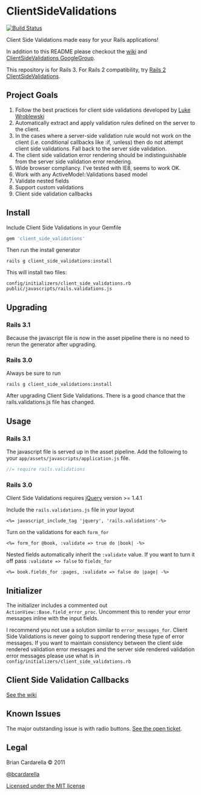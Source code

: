 # ClientSideValidations #

[![Build Status](http://travis-ci.org/bcardarella/client_side_validations.png)](http://travis-ci.org/bcardarella/client_side_validations)

Client Side Validations made easy for your Rails applications!

In addition to this README please checkout the [wiki](https://github.com/bcardarella/client_side_validations/wiki) and 
[ClientSideValidations GoogleGroup](http://groups.google.com/group/client_side_validations).

This repository is for Rails 3. For Rails 2 compatibility, try [Rails 2 ClientSideValidations](https://github.com/bcardarella/client_side_validations-rails_2).

## Project Goals ##

1. Follow the best practices for client side validations developed by [Luke Wroblewski](http://www.alistapart.com/articles/inline-validation-in-web-forms/)
2. Automatically extract and apply validation rules defined on the
   server to the client.
3. In the cases where a server-side validation rule would not work on
   the client (i.e. conditional callbacks like :if, :unless) then do not
   attempt client side validations. Fall back to the server side
   validation.
4. The client side validation error rendering should be
   indistinguishable from the server side validation error rendering.
5. Wide browser compliancy. I've tested with IE8, seems to work OK.
6. Work with any ActiveModel::Validations based model
7. Validate nested fields
8. Support custom validations
9. Client side validation callbacks

## Install ##

Include Client Side Validations in your Gemfile

```ruby
gem 'client_side_validations'
```

Then run the install generator

    rails g client_side_validations:install

This will install two files:

    config/initializers/client_side_validations.rb
    public/javascripts/rails.validations.js

## Upgrading ##

### Rails 3.1 ###
Because the javascript file is now in the asset pipeline there is no
need to rerun the generator after upgrading.

### Rails 3.0 ###
Always be sure to run

    rails g client_side_validations:install

After upgrading Client Side Validations. There is a good chance that the
rails.validations.js file has changed.

## Usage ##

### Rails 3.1 ###
The javascript file is served up in the asset pipeline. Add the
following to your `app/assets/javascripts/application.js` file.

```javascript
//= require rails.validations
```

### Rails 3.0 ###
Client Side Validations requires [jQuery](http://jquery.com) version >= 1.4.1

Include the `rails.validations.js` file in your layout

```erb
<%= javascript_include_tag 'jquery', 'rails.validations'-%>
```

Turn on the validations for each `form_for`

```erb
<%= form_for @book, :validate => true do |book| -%>
```

Nested fields automatically inherit the `:validate` value. If you want to
turn it off pass `:validate => false` to `fields_for`

```erb
<%= book.fields_for :pages, :validate => false do |page| -%>
```

## Initializer ##

The initializer includes a commented out `ActionView::Base.field_error_proc`.
Uncomment this to render your error messages inline with the input fields.

I recommend you not use a solution similar to `error_messages_for`. Client
Side Validations is never going to support rendering these type of error
messages. If you want to maintain consistency between the client side
rendered validation error messages and the server side rendered
validation error messages please use what is in
`config/initializers/client_side_validations.rb`

## Client Side Validation Callbacks ##
[See the wiki](https://github.com/bcardarella/client_side_validations/wiki/Callbacks)

## Known Issues ##

The major outstanding issue is with radio buttons. [See the open ticket](https://github.com/bcardarella/client_side_validations/issues#issue/24).

## Legal ##

Brian Cardarella &copy; 2011

[@bcardarella](http://twitter.com/bcardarella)

[Licensed under the MIT license](http://www.opensource.org/licenses/mit-license.php)
